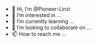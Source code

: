 - 👋 Hi, I’m @Pioneer-Linzi
- 👀 I’m interested in ...
- 🌱 I’m currently learning ...
- 💞️ I’m looking to collaborate on ...
- 📫 How to reach me ...

<!---
Pioneer-Linzi/Pioneer-Linzi is a ✨ special ✨ repository because its `README.md` (this file) appears on your GitHub profile.
You can click the Preview link to take a look at your changes.
--->

